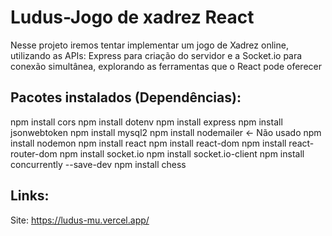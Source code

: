 # Ludus-Jogo de xadrez React

Nesse projeto iremos tentar implementar um jogo de Xadrez online, utilizando as APIs:
Express para criação do servidor e a Socket.io para conexão simultânea, explorando as
ferramentas que o React pode oferecer

## Pacotes instalados (Dependências):
npm install cors
npm install dotenv
npm install express
npm install jsonwebtoken
npm install mysql2
npm install nodemailer <- Não usado
npm install nodemon
npm install react
npm install react-dom
npm install react-router-dom
npm install socket.io
npm install socket.io-client
npm install concurrently --save-dev
npm install chess

## Links:
Site: https://ludus-mu.vercel.app/
